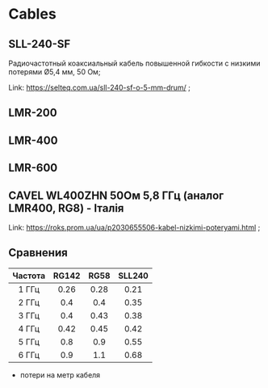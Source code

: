 # Cables

## SLL-240-SF

Радиочастотный коаксиальный кабель повышенной гибкости с низкими потерями Ø5,4 мм, 50 Ом;

Link: https://selteq.com.ua/sll-240-sf-o-5-mm-drum/ ;

## LMR-200

## LMR-400

## LMR-600

## CAVEL WL400ZHN 50Ом 5,8 ГГц (аналог LMR400, RG8) - Італія

Link: https://roks.prom.ua/ua/p2030655506-kabel-nizkimi-poteryami.html ;

## Сравнения

| Частота | RG142 | RG58 | SLL240 |
|:-------:|:-----:|:----:|:------:|
|  1 ГГц  | 0.26  | 0.28 |  0.21  |
|  2 ГГц  |  0.4  | 0.4  |  0.35  | 
|  3 ГГц  |  0.4  | 0.43 |  0.38  |
|  4 ГГц  | 0.42  | 0.45 |  0.42  |
|  5 ГГц  |  0.8  | 0.9  |  0.55  |
|  6 ГГц  |  0.9  | 1.1  |  0.68  |

* потери на метр кабеля

